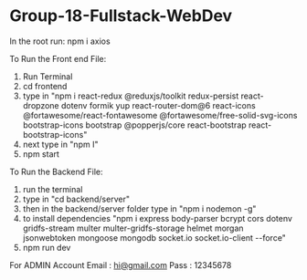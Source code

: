 # Group-18-Fullstack-WebDev

In the root run: npm i axios

To Run the Front end File:

1. Run Terminal
2. cd frontend 
3. type in "npm i react-redux @reduxjs/toolkit redux-persist react-dropzone dotenv formik yup react-router-dom@6 react-icons @fortawesome/react-fontawesome @fortawesome/free-solid-svg-icons bootstrap-icons bootstrap @popperjs/core react-bootstrap react-bootstrap-icons"
4. next type in "npm I"
5. npm start

To Run the Backend File:

1. run the terminal
2. type in "cd backend/server"
3. then in the backend/server folder type in "npm i nodemon -g"
4. to install dependencies "npm i express body-parser bcrypt cors dotenv gridfs-stream multer multer-gridfs-storage helmet morgan jsonwebtoken mongoose mongodb socket.io socket.io-client --force"
5. npm run dev

For ADMIN Account
Email : hi@gmail.com 
Pass : 12345678

